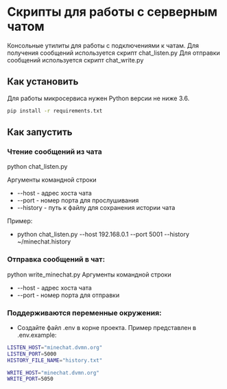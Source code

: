 # Скрипты для работы с серверным чатом

Консольные утилиты для работы с подключениями к чатам.
Для получения сообщений используется скрипт chat_listen.py
Для отправки сообщений используется скрипт chat_write.py


## Как установить

Для работы микросервиса нужен Python версии не ниже 3.6.

```bash
pip install -r requirements.txt
```

## Как запустить

### Чтение сообщений из чата
python chat_listen.py

Аргументы командной строки
- --host - адрес хоста чата
- --port - номер порта для прослушивания
- --history - путь к файлу для сохранения истории чата

Пример: 
- python chat_listen.py --host 192.168.0.1 --port 5001 --history ~/minechat.history

### Отправка сообщений в чат:

python write_minechat.py
Аргументы командной строки
- --host - адрес хоста чата
- --port - номер порта для отправки

### Поддерживаются переменные окружения:
- Создайте файл .env в корне проекта. Пример представлен в .env.example:
```bash
LISTEN_HOST="minechat.dvmn.org"
LISTEN_PORT=5000
HISTORY_FILE_NAME="history.txt"

WRITE_HOST="minechat.dvmn.org"
WRITE_PORT=5050
```
